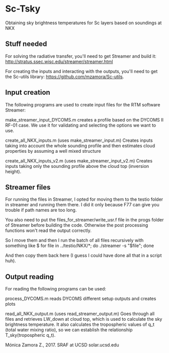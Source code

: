 # Sc-Tsky
Obtaining sky brightness temperatures for Sc layers based on soundings at NKX

## Stuff needed
For solving the radiative transfer, you'll need to get Streamer and build it: http://stratus.ssec.wisc.edu/streamer/streamer.html

For creating the inputs and interacting with the outputs, you'll need to get the Sc-utils library: https://github.com/mzamora/Sc-utils.

## Input creation
The following programs are used to create input files for the RTM software Streamer:

make_streamer_input_DYCOMS.m creates a profile based on the DYCOMS II RF-01 case. We use it for validating and selecting the options we want to use.

create_all_NKX_inputs.m (uses make_streamer_input.m) Creates inputs taking into account the whole sounding profile and then estimates cloud properties by assuming a well mixed structure

create_all_NKX_inputs_v2.m (uses make_streamer_input_v2.m) Creates inputs taking only the sounding profile above the cloud top (inversion height).

## Streamer files
For running the files in Streamer, I opted for moving them to the testio folder in streamer and running them there. I did it only because F77 can give you trouble if path names are too long.

You also need to put the files_for_streamer/write_usr.f file in the progs folder of Streamer before building the code. Otherwise the post processing functions won't read the output correctly.

So I move them and then I run the batch of all files recursively with something like 
$ for file in ../testio/NKX/*; do ./streamer -s "$file"; done

And then copy them back here (I guess I could have done all that in a script huh). 

## Output reading
For reading the following programs can be used:

process_DYCOMS.m reads DYCOMS different setup outputs and creates plots

read_all_NKX_output.m (uses read_streamer_output.m) Goes through all files and retrieves LW_down at cloud top, which is used to calculate the sky brightness temperature. It also calculates the tropospheric values of q_t (total water mixing ratio), so we can establish the relationship T_sky(tropospheric q_t).

Mónica Zamora Z., 2017. SRAF at UCSD solar.ucsd.edu
